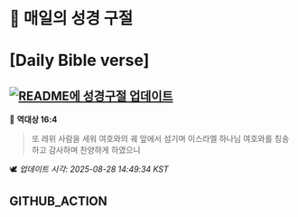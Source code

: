 # 🙏 매일의 성경 구절
# [Daily Bible verse]
## [![README에 성경구절 업데이트](https://github.com/DONGSUKA/first_test/actions/workflows/update-readme-bible.yml/badge.svg)](https://github.com/DONGSUKA/first_test/actions/workflows/update-readme-bible.yml)
<!-- START_BIBLE_VERSE -->
📖 **역대상 16:4**
> 또 레위 사람을 세워 여호와의 궤 앞에서 섬기며 이스라엘 하나님 여호와를 칭송하고 감사하며 찬양하게 하였으니

🕊️ _업데이트 시각: 2025-08-28 14:49:34 KST_
  <!-- END_BIBLE_VERSE -->
## GITHUB_ACTION
